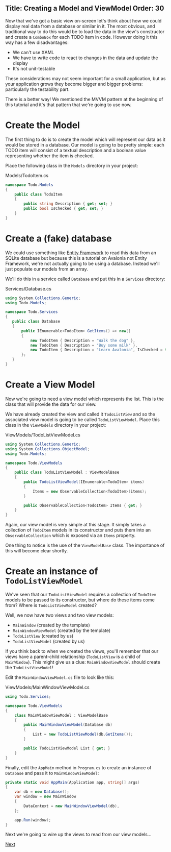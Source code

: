 Title: Creating a Model and ViewModel
Order: 30
---

Now that we've got a basic view on-screen let's think about how we could display real data from a
database or similar in it. The most obvious, and traditional way to do this would be to load the
data in the view's constructor and create a `ComboBox` for each TODO item in code. However doing
it this way has a few disadvantages:

- We can't use XAML
- We have to write code to react to changes in the data and update the display
- It's not unit-testable

These considerations may not seem important for a small application, but as your application grows
they become bigger and bigger problems: particularly the testability part.

There is a better way! We mentioned the MVVM pattern at the beginning of this tutorial and it's
that pattern that we're going to use now.

# Create the Model

The first thing to do is to create the model which will represent our data as it would be stored
in a database. Our model is going to be pretty simple: each TODO item will consist of a textual
description and a boolean value representing whether the item is checked.

Place the following class in the `Models` directory in your project:

<div class="code-filename">Models/TodoItem.cs</div>

```csharp
namespace Todo.Models
{
    public class TodoItem
    {
        public string Description { get; set; }
        public bool IsChecked { get; set; }
    }
}
```

# Create a (fake) database

We could use something like
[Entity Framework](https://docs.microsoft.com/en-us/ef/core/get-started/netcore/new-db-sqlite)
to read this data from an SQLite database but because this is a tutorial on Avalonia not Entity
Framework, we're not actually going to be using a database. Instead we'll just populate our
models from an array.

We'll do this in a service called `Database` and put this in a `Services` directory:

<div class="code-filename">Services/Database.cs</div>

 ```csharp
using System.Collections.Generic;
using Todo.Models;

 namespace Todo.Services
{
    public class Database
    {
        public IEnumerable<TodoItem> GetItems() => new[]
        {
            new TodoItem { Description = "Walk the dog" },
            new TodoItem { Description = "Buy some milk" },
            new TodoItem { Description = "Learn Avalonia", IsChecked = true },
        };
    }
}
 ```

# Create a View Model

Now we're going to need a view model which represents the list. This is the class that will provide
the data for our view.

We have already created the view and called it `TodoListView` and so the associated view model is
going to be called `TodoListViewModel`. Place this class in the `ViewModels` directory in your
project:

<div class="code-filename">ViewModels/TodoListViewModel.cs</div>

```csharp
using System.Collections.Generic;
using System.Collections.ObjectModel;
using Todo.Models;

namespace Todo.ViewModels
{
    public class TodoListViewModel : ViewModelBase
    {
        public TodoListViewModel(IEnumerable<TodoItem> items)
        {
            Items = new ObservableCollection<TodoItem>(items);
        }

        public ObservableCollection<TodoItem> Items { get; }
    }
}
```

Again, our view model is very simple at this stage. It simply takes a collection of `TodoItem`
models in its constructor and puts them into an `ObservableCollection` which is exposed via an
`Items` property.

One thing to notice is the use of the `ViewModelBase` class. The importance of this will become
clear shortly.

# Create an instance of `TodoListViewModel`

We've seen that our `TodoListViewModel` requires a collection of `TodoItem` models to be passed
to its constructor, but where do these items come from? Where is `TodoListViewModel` created?

Well, we now have two views and two view models:

- `MainWindow` (created by the template)
- `MainWindowViewModel` (created by the template)
- `TodoListView` (created by us)
- `TodoListViewModel` (created by us)

If you think back to when we created the views, you'll remember that our views have a parent-child
relationship (`TodoListView` is a child of `MainWindow`). This might give us a clue: 
`MainWindowViewModel` should create the `TodoListViewModel`!

Edit the `MainWindowViewModel.cs` file to look like this:

<div class="code-filename">ViewModels/MainWindowViewModel.cs</div>

```csharp
using Todo.Services;

namespace Todo.ViewModels
{
    class MainWindowViewModel : ViewModelBase
    {
        public MainWindowViewModel(Database db)
        {
            List = new TodoListViewModel(db.GetItems());
        }

        public TodoListViewModel List { get; }
    }
}
```

Finally, edit the `AppMain` method in `Program.cs` to create an instance of `Database` and pass it
to `MainWindowViewModel`:

```csharp
private static void AppMain(Application app, string[] args)
{
    var db = new Database();
    var window = new MainWindow
    {
        DataContext = new MainWindowViewModel(db),
    };

    app.Run(window);
}
```

Next we're going to wire up the views to read from our view models...

<a class="btn btn-primary" role="button" href="wiring-up-views">
    Next
</a>
